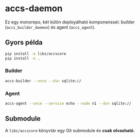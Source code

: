# accs-daemon

Ez egy monorepo, két külön deployálható komponenssel: builder (`accs_builder_daemon`) és agent (`accs_agent`).

## Gyors példa

```bash
pip install -e libs/accscore
pip install -e .
```

### Builder

```bash
accs-builder --once --dsn sqlite://
```

### Agent

```bash
accs-agent --once --service echo --node n1 --dsn sqlite://
```

## Submodule

A `libs/accscore` könyvtár egy Git submodule és **csak olvasható**.

